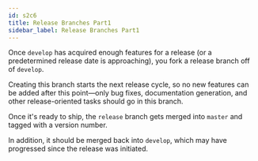 ```yaml
---
id: s2c6
title: Release Branches Part1
sidebar_label: Release Branches Part1
---
```



<!-- Git Flow Workflow - Release Branches -->


Once `develop` has acquired enough features for a release (or a predetermined release date is approaching), you fork a release branch off of `develop`.

Creating this branch starts the next release cycle, so no new features can be added after this point—only bug fixes, documentation generation, and other release-oriented tasks should go in this branch.

Once it's ready to ship, the `release` branch gets merged
into `master` and tagged with a version number.

In addition, it should be merged back into `develop`, which may have progressed since the release was initiated.
